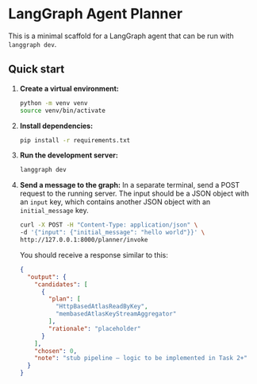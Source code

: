 # LangGraph Agent Planner

This is a minimal scaffold for a LangGraph agent that can be run with `langgraph dev`.

## Quick start

1.  **Create a virtual environment:**
    ```bash
    python -m venv venv
    source venv/bin/activate
    ```

2.  **Install dependencies:**
    ```bash
    pip install -r requirements.txt
    ```

3.  **Run the development server:**
    ```bash
    langgraph dev
    ```

4.  **Send a message to the graph:**
    In a separate terminal, send a POST request to the running server. The input should be a JSON object with an `input` key, which contains another JSON object with an `initial_message` key.

    ```bash
    curl -X POST -H "Content-Type: application/json" \
    -d '{"input": {"initial_message": "hello world"}}' \
    http://127.0.0.1:8000/planner/invoke
    ```

    You should receive a response similar to this:

    ```json
    {
      "output": {
        "candidates": [
          {
            "plan": [
              "HttpBasedAtlasReadByKey",
              "membasedAtlasKeyStreamAggregator"
            ],
            "rationale": "placeholder"
          }
        ],
        "chosen": 0,
        "note": "stub pipeline — logic to be implemented in Task 2+"
      }
    }
    ```